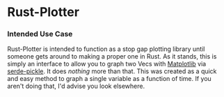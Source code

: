 # Rust-Plotter

### Intended Use Case

Rust-Plotter is intended to function as a stop gap plotting library until someone gets around to making a proper one in Rust. As it stands, this is simply an interface to allow you to graph two Vec<f64>s with [Matplotlib](https://github.com/matplotlib/matplotlib) via [serde-pickle](https://github.com/birkenfeld/serde-pickle). It does *nothing* more than that. This was created as a quick and easy method to graph a single variable as a function of time. If you aren't doing that, I'd advise you look elsewhere.

